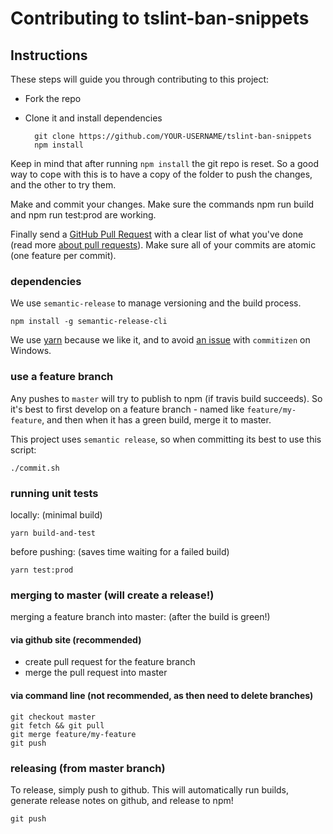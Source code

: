 # Contributing to tslint-ban-snippets

## Instructions

These steps will guide you through contributing to this project:

- Fork the repo
- Clone it and install dependencies

		git clone https://github.com/YOUR-USERNAME/tslint-ban-snippets
		npm install

Keep in mind that after running `npm install` the git repo is reset. So a good way to cope with this is to have a copy of the folder to push the changes, and the other to try them.

Make and commit your changes. Make sure the commands npm run build and npm run test:prod are working.

Finally send a [GitHub Pull Request](https://github.com/alexjoverm/tslint-ban-snippets/compare?expand=1) with a clear list of what you've done (read more [about pull requests](https://help.github.com/articles/about-pull-requests/)). Make sure all of your commits are atomic (one feature per commit).

### dependencies

We use `semantic-release` to manage versioning and the build process.

```
npm install -g semantic-release-cli
```

We use [yarn](https://yarnpkg.com/lang/en/docs/install) because we like it, and to avoid [an issue](https://github.com/commitizen/cz-cli/issues/10) with `commitizen` on Windows.

### use a feature branch

Any pushes to `master` will try to publish to npm (if travis build succeeds).
So it's best to first develop on a feature branch - named like `feature/my-feature`, and then when it has a green build, merge it to master.

This project uses `semantic release`, so when committing its best to use this script:

`./commit.sh`

### running unit tests

locally: (minimal build)

`yarn build-and-test`

before pushing: (saves time waiting for a failed build)

`yarn test:prod`

### merging to master (will create a release!)

merging a feature branch into master: (after the build is green!)

#### via github site (recommended)

- create pull request for the feature branch
- merge the pull request into master

#### via command line (not recommended, as then need to delete branches)

```
git checkout master
git fetch && git pull
git merge feature/my-feature
git push
```

### releasing (from master branch)
To release, simply push to github. This will automatically run builds, generate release notes on github, and release to npm!

`git push`
